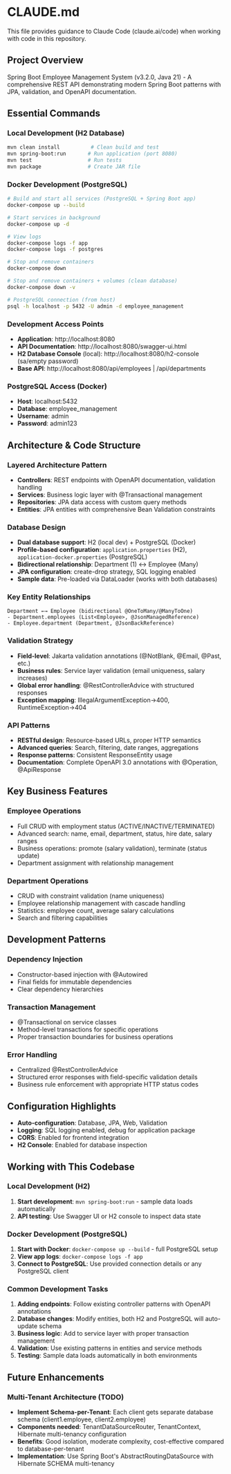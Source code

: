 # CLAUDE.md

This file provides guidance to Claude Code (claude.ai/code) when working with code in this repository.

## Project Overview
Spring Boot Employee Management System (v3.2.0, Java 21) - A comprehensive REST API demonstrating modern Spring Boot patterns with JPA, validation, and OpenAPI documentation.

## Essential Commands

### Local Development (H2 Database)
```bash
mvn clean install          # Clean build and test
mvn spring-boot:run       # Run application (port 8080)
mvn test                  # Run tests
mvn package               # Create JAR file
```

### Docker Development (PostgreSQL)
```bash
# Build and start all services (PostgreSQL + Spring Boot app)
docker-compose up --build

# Start services in background
docker-compose up -d

# View logs
docker-compose logs -f app
docker-compose logs -f postgres

# Stop and remove containers
docker-compose down

# Stop and remove containers + volumes (clean database)
docker-compose down -v

# PostgreSQL connection (from host)
psql -h localhost -p 5432 -U admin -d employee_management
```

### Development Access Points
- **Application**: http://localhost:8080
- **API Documentation**: http://localhost:8080/swagger-ui.html
- **H2 Database Console** (local): http://localhost:8080/h2-console (sa/empty password)
- **Base API**: http://localhost:8080/api/employees | /api/departments

### PostgreSQL Access (Docker)
- **Host**: localhost:5432
- **Database**: employee_management  
- **Username**: admin
- **Password**: admin123

## Architecture & Code Structure

### Layered Architecture Pattern
- **Controllers**: REST endpoints with OpenAPI documentation, validation handling
- **Services**: Business logic layer with @Transactional management
- **Repositories**: JPA data access with custom query methods
- **Entities**: JPA entities with comprehensive Bean Validation constraints

### Database Design
- **Dual database support**: H2 (local dev) + PostgreSQL (Docker)
- **Profile-based configuration**: `application.properties` (H2), `application-docker.properties` (PostgreSQL)  
- **Bidirectional relationship**: Department (1) ↔ Employee (Many)
- **JPA configuration**: create-drop strategy, SQL logging enabled
- **Sample data**: Pre-loaded via DataLoader (works with both databases)

### Key Entity Relationships
```
Department ←→ Employee (bidirectional @OneToMany/@ManyToOne)
- Department.employees (List<Employee>, @JsonManagedReference)
- Employee.department (Department, @JsonBackReference)
```

### Validation Strategy
- **Field-level**: Jakarta validation annotations (@NotBlank, @Email, @Past, etc.)
- **Business rules**: Service layer validation (email uniqueness, salary increases)
- **Global error handling**: @RestControllerAdvice with structured responses
- **Exception mapping**: IllegalArgumentException→400, RuntimeException→404

### API Patterns
- **RESTful design**: Resource-based URLs, proper HTTP semantics
- **Advanced queries**: Search, filtering, date ranges, aggregations
- **Response patterns**: Consistent ResponseEntity usage
- **Documentation**: Complete OpenAPI 3.0 annotations with @Operation, @ApiResponse

## Key Business Features

### Employee Operations
- Full CRUD with employment status (ACTIVE/INACTIVE/TERMINATED)
- Advanced search: name, email, department, status, hire date, salary ranges
- Business operations: promote (salary validation), terminate (status update)
- Department assignment with relationship management

### Department Operations  
- CRUD with constraint validation (name uniqueness)
- Employee relationship management with cascade handling
- Statistics: employee count, average salary calculations
- Search and filtering capabilities

## Development Patterns

### Dependency Injection
- Constructor-based injection with @Autowired
- Final fields for immutable dependencies
- Clear dependency hierarchies

### Transaction Management
- @Transactional on service classes
- Method-level transactions for specific operations
- Proper transaction boundaries for business operations

### Error Handling
- Centralized @RestControllerAdvice
- Structured error responses with field-specific validation details
- Business rule enforcement with appropriate HTTP status codes

## Configuration Highlights
- **Auto-configuration**: Database, JPA, Web, Validation
- **Logging**: SQL logging enabled, debug for application package
- **CORS**: Enabled for frontend integration
- **H2 Console**: Enabled for database inspection

## Working with This Codebase

### Local Development (H2)
1. **Start development**: `mvn spring-boot:run` - sample data loads automatically
2. **API testing**: Use Swagger UI or H2 console to inspect data state

### Docker Development (PostgreSQL)  
1. **Start with Docker**: `docker-compose up --build` - full PostgreSQL setup
2. **View app logs**: `docker-compose logs -f app` 
3. **Connect to PostgreSQL**: Use provided connection details or any PostgreSQL client

### Common Development Tasks
1. **Adding endpoints**: Follow existing controller patterns with OpenAPI annotations
2. **Database changes**: Modify entities, both H2 and PostgreSQL will auto-update schema
3. **Business logic**: Add to service layer with proper transaction management  
4. **Validation**: Use existing patterns in entities and service methods
5. **Testing**: Sample data loads automatically in both environments

## Future Enhancements

### Multi-Tenant Architecture (TODO)
- **Implement Schema-per-Tenant**: Each client gets separate database schema (client1.employee, client2.employee)
- **Components needed**: TenantDataSourceRouter, TenantContext, Hibernate multi-tenancy configuration
- **Benefits**: Good isolation, moderate complexity, cost-effective compared to database-per-tenant
- **Implementation**: Use Spring Boot's AbstractRoutingDataSource with Hibernate SCHEMA multi-tenancy